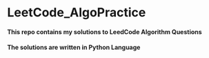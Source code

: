 # LeetCode_AlgoPractice

#### This repo contains my solutions to LeedCode Algorithm Questions

#### The solutions are written in Python Language
